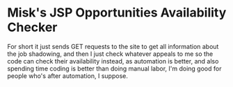 # Misk's JSP Opportunities Availability Checker

For short it just sends GET requests to the site to get all information about the job shadowing, and then I just check whatever appeals to me so the code can check their availability instead, as automation is better, and also spending time coding is better than doing manual labor, I'm doing good for people who's after automation, I suppose.
